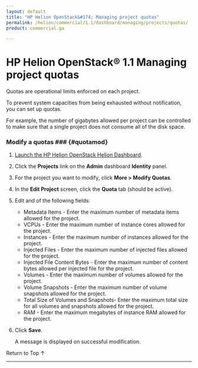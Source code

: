 ```yaml
---
layout: default
title: "HP Helion OpenStack&#174; Managing project quotas"
permalink: /helion/commercial/1.1/dashboard/managing/projects/quotas/
product: commercial.ga

---
```

<!--UNDER REVISION-->

<script>

function PageRefresh {
onLoad="window.refresh"
}

PageRefresh();

</script>

<!--
<p style="font-size: small;"> <a href="/helion/commercial/1.1/ga1/install/">&#9664; PREV</a> | <a href="/helion/commercial/1.1/ga1/install-overview/">&#9650; UP</a> | <a href="/helion/commercial/1.1/ga1/">NEXT &#9654;</a> 
-->

# HP Helion OpenStack&#174; 1.1 Managing project quotas

Quotas are operational limits enforced on each project. 

To prevent system capacities from being exhausted without notification, you can set up quotas. 

For example, the number of gigabytes allowed per project can be controlled to make sure that a single project does not consume all of the disk space. 

### Modify a quotas ### {#quotamod}

1. [Launch the HP Helion OpenStack Helion Dashboard](/helion/openstack/1.1/dashboard/login/).

2. Click the **Projects** link on the **Admin** dashboard **Identity** panel.

3. For the project you want to modify, click **More &gt; Modify Quotas**. 

4. In the **Edit Project** screen, click the **Quota** tab (should be active).

5. Edit and of the following fields:

	* Metadata Items - Enter the maximum number of metadata items allowed for the project.</li>
	* VCPUs - Enter the maximum number of instance cores allowed for the project.</li>
	* Instances - Enter the maximum number of instances allowed for the project.</li>
	* Injected Files - Enter the maximum number of injected files allowed for the project.</li>
	* Injected File Content Bytes - Enter the maximum number of content bytes allowed per injected file  for the project.</li>
	* Volumes - Enter the maximum number of volumes allowed for the project.</li>
	* Volume Snapshots - Enter the maximum number of volume snapshots allowed for the project.</li>
	* Total Size of Volumes and Snapshots- Enter the maximum total size for all volumes and snapshots allowed for the project.</li>
	* RAM - Enter the maximum megabytes of instance RAM allowed  for the project.</li>

6. Click **Save**.<br>

	A message is displayed on successful modification.

<p><a href="#top" style="padding:14px 0px 14px 0px; text-decoration: none;"> Return to Top &#8593; </a>


----
